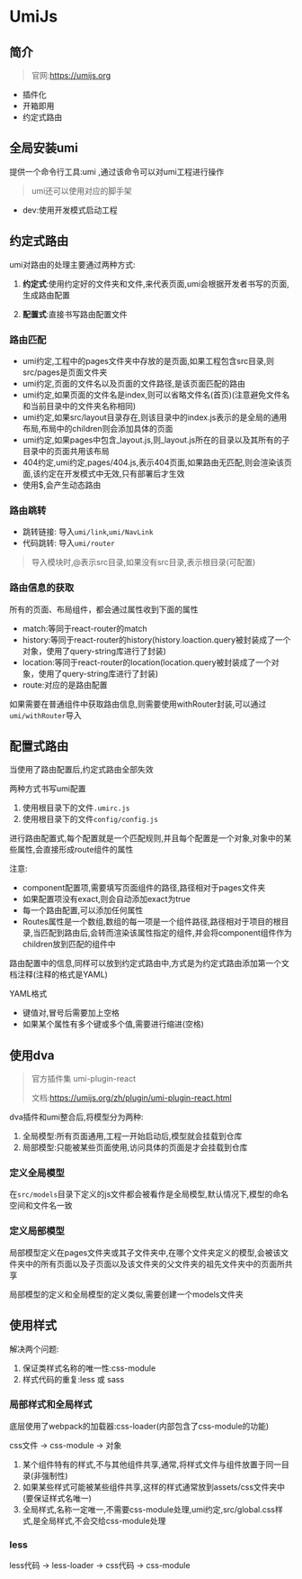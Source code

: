 # UmiJs 

## 简介

> 官网:<https://umijs.org>

- 插件化
- 开箱即用
- 约定式路由

## 全局安装umi

提供一个命令行工具:umi ,通过该命令可以对umi工程进行操作

> umi还可以使用对应的脚手架

- dev:使用开发模式启动工程

## 约定式路由

umi对路由的处理主要通过两种方式:

1. **约定式**:使用约定好的文件夹和文件,来代表页面,umi会根据开发者书写的页面,生成路由配置

2. **配置式**:直接书写路由配置文件


### 路由匹配

- umi约定,工程中的pages文件夹中存放的是页面,如果工程包含src目录,则src/pages是页面文件夹
- umi约定,页面的文件名以及页面的文件路径,是该页面匹配的路由
- umi约定,如果页面的文件名是index,则可以省略文件名(首页)(注意避免文件名和当前目录中的文件夹名称相同)
- umi约定,如果src/layout目录存在,则该目录中的index.js表示的是全局的通用布局,布局中的children则会添加具体的页面
- umi约定,如果pages中包含_layout.js,则_layout.js所在的目录以及其所有的子目录中的页面共用该布局
- 404约定,umi约定,pages/404.js,表示404页面,如果路由无匹配,则会渲染该页面,该约定在开发模式中无效,只有部署后才生效
- 使用$,会产生动态路由

### 路由跳转

- 跳转链接: 导入```umi/link```,```umi/NavLink```
- 代码跳转: 导入```umi/router```

> 导入模块时,@表示src目录,如果没有src目录,表示根目录(可配置)

### 路由信息的获取

所有的页面、布局组件，都会通过属性收到下面的属性

- match:等同于react-router的match
- history:等同于react-router的history(history.loaction.query被封装成了一个对象，使用了query-string库进行了封装)
- location:等同于react-router的location(location.query被封装成了一个对象，使用了query-string库进行了封装)
- route:对应的是路由配置
  
如果需要在普通组件中获取路由信息,则需要使用withRouter封装,可以通过```umi/withRouter```导入

## 配置式路由

当使用了路由配置后,约定式路由全部失效

两种方式书写umi配置

1. 使用根目录下的文件```.umirc.js```
2. 使用根目录下的文件```config/config.js```

进行路由配置式,每个配置就是一个匹配规则,并且每个配置是一个对象,对象中的某些属性,会直接形成route组件的属性

注意:

- component配置项,需要填写页面组件的路径,路径相对于pages文件夹
- 如果配置项没有exact,则会自动添加exact为true
- 每一个路由配置,可以添加任何属性
- Routes属性是一个数组,数组的每一项是一个组件路径,路径相对于项目的根目录,当匹配到路由后,会转而渲染该属性指定的组件,并会将component组件作为children放到匹配的组件中

路由配置中的信息,同样可以放到约定式路由中,方式是为约定式路由添加第一个文档注释(注释的格式是YAML)

YAML格式

- 键值对,冒号后需要加上空格
- 如果某个属性有多个键或多个值,需要进行缩进(空格)

## 使用dva

> 官方插件集 umi-plugin-react
>
> 文档:<https://umijs.org/zh/plugin/umi-plugin-react.html>

dva插件和umi整合后,将模型分为两种:

1. 全局模型:所有页面通用,工程一开始启动后,模型就会挂载到仓库
2. 局部模型:只能被某些页面使用,访问具体的页面是才会挂载到仓库

### 定义全局模型

在```src/models```目录下定义的js文件都会被看作是全局模型,默认情况下,模型的命名空间和文件名一致

### 定义局部模型

局部模型定义在pages文件夹或其子文件夹中,在哪个文件夹定义的模型,会被该文件夹中的所有页面以及子页面以及该文件夹的父文件夹的祖先文件夹中的页面所共享

局部模型的定义和全局模型的定义类似,需要创建一个models文件夹

## 使用样式

解决两个问题:

1. 保证类样式名称的唯一性:css-module
2. 样式代码的重复:less 或 sass

### 局部样式和全局样式

底层使用了webpack的加载器:css-loader(内部包含了css-module的功能)

css文件 -> css-module -> 对象

1. 某个组件特有的样式,不与其他组件共享,通常,将样式文件与组件放置于同一目录(非强制性)
2. 如果某些样式可能被某些组件共享,这样的样式通常放到assets/css文件夹中(要保证样式名唯一)
3. 全局样式,名称一定唯一,不需要css-module处理,umi约定,src/global.css样式,是全局样式,不会交给css-module处理

### less

less代码 -> less-loader -> css代码 -> css-module
